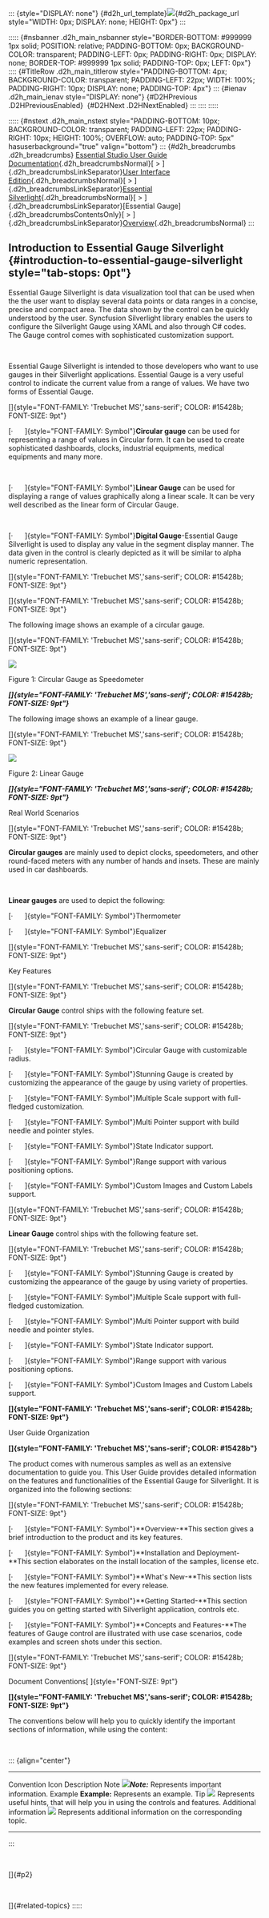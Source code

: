 ::: {style="DISPLAY: none"}
[](ms-xhelp:///?Id=d2h_url_template){#d2h_url_template}![](!package_url!){#d2h_package_url style="WIDTH: 0px; DISPLAY: none; HEIGHT: 0px"}
:::

::::: {#nsbanner .d2h_main_nsbanner style="BORDER-BOTTOM: #999999 1px solid; POSITION: relative; PADDING-BOTTOM: 0px; BACKGROUND-COLOR: transparent; PADDING-LEFT: 0px; PADDING-RIGHT: 0px; DISPLAY: none; BORDER-TOP: #999999 1px solid; PADDING-TOP: 0px; LEFT: 0px"}
:::: {#TitleRow .d2h_main_titlerow style="PADDING-BOTTOM: 4px; BACKGROUND-COLOR: transparent; PADDING-LEFT: 22px; WIDTH: 100%; PADDING-RIGHT: 10px; DISPLAY: none; PADDING-TOP: 4px"}
::: {#ienav .d2h_main_ienav style="DISPLAY: none"}
[](ms-xhelp:///?Id=e2ef73b1-7036-47e6-8463-65cb77cd8c66){#D2HPrevious .D2HPreviousEnabled}  [](ms-xhelp:///?Id=d0bc6437-8eda-476b-812f-62e91cd331d8){#D2HNext .D2HNextEnabled}
:::
::::
:::::

::::: {#nstext .d2h_main_nstext style="PADDING-BOTTOM: 10px; BACKGROUND-COLOR: transparent; PADDING-LEFT: 22px; PADDING-RIGHT: 10px; HEIGHT: 100%; OVERFLOW: auto; PADDING-TOP: 5px" hasuserbackground="true" valign="bottom"}
::: {#d2h_breadcrumbs .d2h_breadcrumbs}
[Essential Studio User Guide Documentation](ms-xhelp:///?Id=12457748-09e3-4d74-a240-8e049cedf030){.d2h_breadcrumbsNormal}[ \> ]{.d2h_breadcrumbsLinkSeparator}[User Interface Edition](ms-xhelp:///?Id=c29296b7-531c-413b-a0ec-488ca1f7f669){.d2h_breadcrumbsNormal}[ \> ]{.d2h_breadcrumbsLinkSeparator}[Essential Silverlight](ms-xhelp:///?Id=66221bd1-ba2e-43c2-94a7-618f50e01d24){.d2h_breadcrumbsNormal}[ \> ]{.d2h_breadcrumbsLinkSeparator}[Essential Gauge]{.d2h_breadcrumbsContentsOnly}[ \> ]{.d2h_breadcrumbsLinkSeparator}[Overview](ms-xhelp:///?Id=e2ef73b1-7036-47e6-8463-65cb77cd8c66){.d2h_breadcrumbsNormal}
:::

## Introduction to Essential Gauge Silverlight {#introduction-to-essential-gauge-silverlight style="tab-stops: 0pt"}

Essential Gauge Silverlight is data visualization tool that can be used when the the user want to display several data points or data ranges in a concise, precise and compact area. The data shown by the control can be quickly understood by the user. Syncfusion Silverlight library enables the users to configure the Silverlight Gauge using XAML and also through C# codes. The Gauge control comes with sophisticated customization support.

 

Essential Gauge Silverlight is intended to those developers who want to use gauges in their Silverlight applications. Essential Gauge is a very useful control to indicate the current value from a range of values. We have two forms of Essential Gauge.

[]{style="FONT-FAMILY: 'Trebuchet MS','sans-serif'; COLOR: #15428b; FONT-SIZE: 9pt"} 

[·      ]{style="FONT-FAMILY: Symbol"}**Circular gauge** can be used for representing a range of values in Circular form. It can be used to create sophisticated dashboards, clocks, industrial equipments, medical equipments and many more.

 

[·      ]{style="FONT-FAMILY: Symbol"}**Linear Gauge** can be used for displaying a range of values graphically along a linear scale. It can be very well described as the linear form of Circular Gauge.

 

[·      ]{style="FONT-FAMILY: Symbol"}**Digital Gauge**-Essential Gauge Silverlight is used to display any value in the segment display manner. The data given in the control is clearly depicted as it will be similar to alpha numeric representation.

[]{style="FONT-FAMILY: 'Trebuchet MS','sans-serif'; COLOR: #15428b; FONT-SIZE: 9pt"} 

[]{style="FONT-FAMILY: 'Trebuchet MS','sans-serif'; COLOR: #15428b; FONT-SIZE: 9pt"} 

The following image shows an example of a circular gauge.

[]{style="FONT-FAMILY: 'Trebuchet MS','sans-serif'; COLOR: #15428b; FONT-SIZE: 9pt"} 

![](ImagesExt/image60_0.jpg)

Figure 1: Circular Gauge as Speedometer

***[]{style="FONT-FAMILY: 'Trebuchet MS','sans-serif'; COLOR: #15428b; FONT-SIZE: 9pt"}*** 

The following image shows an example of a linear gauge.

[]{style="FONT-FAMILY: 'Trebuchet MS','sans-serif'; COLOR: #15428b; FONT-SIZE: 9pt"} 

![](ImagesExt/image60_1.jpg)

Figure 2: Linear Gauge

***[]{style="FONT-FAMILY: 'Trebuchet MS','sans-serif'; COLOR: #15428b; FONT-SIZE: 9pt"}*** 

Real World Scenarios

[]{style="FONT-FAMILY: 'Trebuchet MS','sans-serif'; COLOR: #15428b; FONT-SIZE: 9pt"} 

**Circular gauges** are mainly used to depict clocks, speedometers, and other round-faced meters with any number of hands and insets. These are mainly used in car dashboards.

 

**Linear gauges** are used to depict the following:

[·      ]{style="FONT-FAMILY: Symbol"}Thermometer

[·      ]{style="FONT-FAMILY: Symbol"}Equalizer

[]{style="FONT-FAMILY: 'Trebuchet MS','sans-serif'; COLOR: #15428b; FONT-SIZE: 9pt"} 

Key Features

[]{style="FONT-FAMILY: 'Trebuchet MS','sans-serif'; COLOR: #15428b; FONT-SIZE: 9pt"} 

**Circular Gauge** control ships with the following feature set.

[]{style="FONT-FAMILY: 'Trebuchet MS','sans-serif'; COLOR: #15428b; FONT-SIZE: 9pt"} 

[·      ]{style="FONT-FAMILY: Symbol"}Circular Gauge with customizable radius.

[·      ]{style="FONT-FAMILY: Symbol"}Stunning Gauge is created by customizing the appearance of the gauge by using variety of properties.

[·      ]{style="FONT-FAMILY: Symbol"}Multiple Scale support with full-fledged customization.

[·      ]{style="FONT-FAMILY: Symbol"}Multi Pointer support with build needle and pointer styles.

[·      ]{style="FONT-FAMILY: Symbol"}State Indicator support.

[·      ]{style="FONT-FAMILY: Symbol"}Range support with various positioning options.

[·      ]{style="FONT-FAMILY: Symbol"}Custom Images and Custom Labels support.

[]{style="FONT-FAMILY: 'Trebuchet MS','sans-serif'; COLOR: #15428b; FONT-SIZE: 9pt"} 

**Linear Gauge** control ships with the following feature set.

[]{style="FONT-FAMILY: 'Trebuchet MS','sans-serif'; COLOR: #15428b; FONT-SIZE: 9pt"} 

[·      ]{style="FONT-FAMILY: Symbol"}Stunning Gauge is created by customizing the appearance of the gauge by using variety of properties.

[·      ]{style="FONT-FAMILY: Symbol"}Multiple Scale support with full-fledged customization.

[·      ]{style="FONT-FAMILY: Symbol"}Multi Pointer support with build needle and pointer styles.

[·      ]{style="FONT-FAMILY: Symbol"}State Indicator support.

[·      ]{style="FONT-FAMILY: Symbol"}Range support with various positioning options.

[·      ]{style="FONT-FAMILY: Symbol"}Custom Images and Custom Labels support.

**[]{style="FONT-FAMILY: 'Trebuchet MS','sans-serif'; COLOR: #15428b; FONT-SIZE: 9pt"}** 

User Guide Organization

**[]{style="FONT-FAMILY: 'Trebuchet MS','sans-serif'; COLOR: #15428b"}** 

The product comes with numerous samples as well as an extensive documentation to guide you. This User Guide provides detailed information on the features and functionalities of the Essential Gauge for Silverlight. It is organized into the following sections:

[]{style="FONT-FAMILY: 'Trebuchet MS','sans-serif'; COLOR: #15428b; FONT-SIZE: 9pt"} 

[·      ]{style="FONT-FAMILY: Symbol"}**Overview-**This section gives a brief introduction to the product and its key features.

[·      ]{style="FONT-FAMILY: Symbol"}**Installation and Deployment-**This section elaborates on the install location of the samples, license etc.

[·      ]{style="FONT-FAMILY: Symbol"}**What\'s New-**This section lists the new features implemented for every release.

[·      ]{style="FONT-FAMILY: Symbol"}**Getting Started-**This section guides you on getting started with Silverlight application, controls etc.

[·      ]{style="FONT-FAMILY: Symbol"}**Concepts and Features-**The features of Gauge control are illustrated with use case scenarios, code examples and screen shots under this section.

[]{style="FONT-FAMILY: 'Trebuchet MS','sans-serif'; COLOR: #15428b; FONT-SIZE: 9pt"} 

Document Conventions[ ]{style="FONT-SIZE: 9pt"}

**[]{style="FONT-FAMILY: 'Trebuchet MS','sans-serif'; COLOR: #15428b; FONT-SIZE: 9pt"}** 

The conventions below will help you to quickly identify the important sections of information, while using the content:

 

::: {align="center"}
  ------------------------ ----------------------------------------- ---------------------------------------------------------------------------------
  Convention               Icon                                      Description
  Note                     **![](ImagesExt/image60_2.jpg)*Note:***   Represents important information.
  Example                  **Example:**                              Represents an example.
  Tip                      **![](ImagesExt/image60_3.jpg)**          Represents useful hints, that will help you in using the controls and features.
  Additional information   **![](ImagesExt/image60_4.jpg)**          Represents additional information on the corresponding topic.
  ------------------------ ----------------------------------------- ---------------------------------------------------------------------------------
:::

 

[]{#p2} 

 

[]{#related-topics}
:::::
